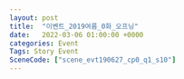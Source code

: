 ```yaml
---
layout: post
title:  "이벤트_2019여름_0화_오프닝"
date:   2022-03-06 01:00:00 +0000
categories: Event
Tags: Story Event
SceneCode: ["scene_evt190627_cp0_q1_s10"]
---
```

